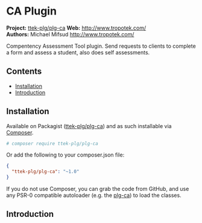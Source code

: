 # CA Plugin

__Project:__ [ttek-plg/plg-ca](http://packagist.org/packages/ttek-plg/plg-ca)
__Web:__ <http://www.tropotek.com/>  
__Authors:__ Michael Mifsud <http://www.tropotek.com/>  
  
Compentency Assessment Tool plugin. Send requests to clients to complete a form and assess a student, also does self assessments.

## Contents

- [Installation](#installation)
- [Introduction](#introduction)



## Installation

Available on Packagist ([ttek-plg/plg-ca](http://packagist.org/packages/ttek-plg/plg-ca))
and as such installable via [Composer](http://getcomposer.org/).

```bash
# composer require ttek-plg/plg-ca
```

Or add the following to your composer.json file:

```json
{
  "ttek-plg/plg-ca": "~1.0"
}
```

If you do not use Composer, you can grab the code from GitHub, and use any
PSR-0 compatible autoloader (e.g. the [plg-ca](https://github.com/tropotek/plg-ca))
to load the classes.

## Introduction





  
  